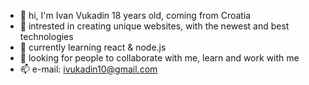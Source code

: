 - 👋 hi, I'm Ivan Vukadin 18 years old, coming from Croatia
- 👀 intrested in creating unique websites, with the newest and best technologies
- 🌱 currently learning react & node.js
- 💞️ looking for people to collaborate with me, learn and work with me
- 📫 e-mail: ivukadin10@gmail.com
